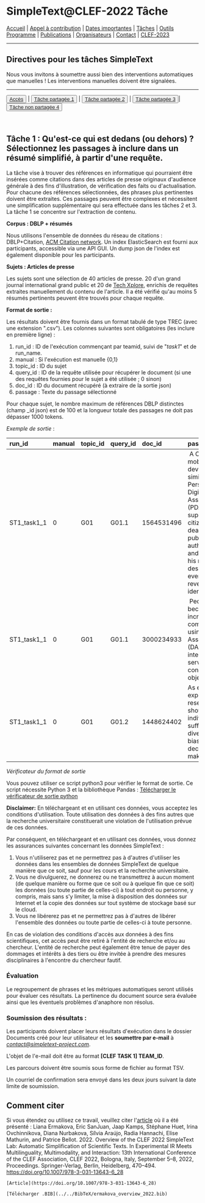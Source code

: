 # SimpleText@CLEF-2022 Tâche


[Accueil](./) | [Appel à contribution](./CFP) | [Dates importantes](./dates) | [Tâches](./tasks)  | [Outils](./tools)  
[Programme](./program) | [Publications](./publications) | [Organisateurs](./organisers) | [Contact](./contact) | [CLEF-2023](https://simpletext-project.com/2023/clef)


---

## Directives pour les tâches SimpleText

Nous vous invitons à soumettre aussi bien des interventions automatiques que manuelles ! Les interventions manuelles doivent être signalées.

---

<button>[Accès](./tasks)</button> | <button>[Tâche partagée 1](./task1)</button> | <button>[Tâche partagée 2](./task2)</button> | <button>[Tâche partagée 3](./task3)</button>| <button>[Tâche non partagée 4](./task4)</button>

<br>

## Tâche 1 :  Qu'est-ce qui est dedans (ou dehors) ? Sélectionnez les passages à inclure dans un résumé simplifié, à partir d'une requête.

La tâche vise à trouver des références en informatique qui pourraient être insérées comme citations dans des articles de presse originaux d'audience générale à des fins d'illustration, de vérification des faits ou d'actualisation. Pour chacune des références sélectionnées, des phrases plus pertinentes doivent être extraites. Ces passages peuvent être complexes et nécessitent une simplification supplémentaire qui sera effectuée dans les tâches 2 et 3. La tâche 1 se concentre sur l'extraction de contenu.

**Corpus : DBLP + résumés**

Nous utilisons l'ensemble de données du réseau de citations : DBLP+Citation, [ACM Citation network](https://www.aminer.org/citation). Un index ElasticSearch est fourni aux participants, accessible via une API GUI. Un dump json de l'index est également disponible pour les participants.

**Sujets : Articles de presse**

Les sujets sont une sélection de 40 articles de presse. 20 d'un grand journal international grand public et 20 de [Tech Xplore](https://techxplore.com/), enrichis de requêtes extraites manuellement du contenu de l'article. Il a été vérifié qu'au moins 5 résumés pertinents peuvent être trouvés pour chaque requête.

**Format de sortie :**
 
Les résultats doivent être fournis dans un format tabulé de type TREC (avec une extension ".csv"). Les colonnes suivantes sont obligatoires (les inclure en première ligne) :

1. run_id : ID de l'exécution commençant par teamid, suivi de "_task1_" et de run_name.
2. manual : Si l'exécution est manuelle {0,1}
3. topic_id : ID du sujet
4. query_id : ID de la requête utilisée pour récupérer le document (si une des requêtes fournies pour le sujet a été utilisée ; 0 sinon)
5. doc_id : ID du document récupéré (à extraire de la sortie json)
6. passage : Texte du passage sélectionné
 
Pour chaque sujet, le nombre maximum de références DBLP distinctes (champ _id json) est de 100 et la longueur totale des passages ne doit pas dépasser 1000 tokens.

*Exemple de sortie* :

| run_id | manual | topic_id | query_id | doc_id | passage |
|:-------|:-------|:---------|:-------|:--------|:-----|
| ST1_task1_1 | 0 | G01 | G01.1 | 1564531496 | A CDA is a mobile user device, similar to a Personal Digital Assistant (PDA). It supports the citizen when dealing with public authorities and proves his rights - if desired, even without revealing his identity. |
| ST1_task1_1 | 0 | G01 | G01.1 | 3000234933 | People are becoming increasingly comfortable using Digital Assistants (DAs) to interact with services or connected objects |
| ST1_task1_1 | 0 | G01 | G01.2 | 1448624402 | As extensive experimental research has shown individuals suffer from diverse biases in decision-making. |

*Vérificateur du format de sortie*

Vous pouvez utiliser ce script python3 pour vérifier le format de sortie. Ce script nécessite Python 3 et la bibliothèque Pandas :
[Télécharger le vérificateur de sortie python](../check_format.py)

**Disclaimer:** En téléchargeant et en utilisant ces données, vous acceptez les conditions d'utilisation. Toute utilisation des données à des fins autres que la recherche universitaire constituerait une violation de l'utilisation prévue de ces données. 

Par conséquent, en téléchargeant et en utilisant ces données, vous donnez les assurances suivantes concernant les données SimpleText :
1. Vous n'utiliserez pas et ne permettrez pas à d'autres d'utiliser les données dans les ensembles de données SimpleText de quelque manière que ce soit, sauf pour les cours et la recherche universitaire.
2. Vous ne divulguerez, ne donnerez ou ne transmettrez à aucun moment (de quelque manière ou forme que ce soit ou à quelque fin que ce soit) les données (ou toute partie de celles-ci) à tout endroit ou personne, y compris, mais sans s'y limiter, la mise à disposition des données sur Internet et la copie des données sur tout système de stockage basé sur le cloud.
3. Vous ne libérerez pas et ne permettrez pas à d'autres de libérer l'ensemble des données ou toute partie de celles-ci à toute personne. 

En cas de violation des conditions d'accès aux données à des fins scientifiques, cet accès peut être retiré à l'entité de recherche et/ou au chercheur. L'entité de recherche peut également être tenue de payer des dommages et intérêts à des tiers ou être invitée à prendre des mesures disciplinaires à l'encontre du chercheur fautif. 


### Évaluation  
Le regroupement de phrases et les métriques automatiques seront utilisés pour évaluer ces résultats. La pertinence du document source sera évaluée ainsi que les éventuels problèmes d'anaphore non résolus.

### Soumission des résultats :
Les participants doivent placer leurs résultats d'exécution dans le dossier Documents créé pour leur utilisateur et les **soumettre par e-mail** à *contact@simpletext-project.com*.

L'objet de l'e-mail doit être au format **\[CLEF TASK 1] TEAM_ID**. 

Les parcours doivent être soumis sous forme de fichier au format TSV. 

Un courriel de confirmation sera envoyé dans les deux jours suivant la date limite de soumission. 

## Comment citer
Si vous étendez ou utilisez ce travail, veuillez citer l'[article](https://doi.org/10.1007/978-3-031-13643-6_28) où il a été présenté :
Liana Ermakova, Eric SanJuan, Jaap Kamps, Stéphane Huet, Irina Ovchinnikova, Diana Nurbakova, 
Sílvia Araújo, Radia Hannachi, Elise Mathurin, and Patrice Bellot. 2022. 
Overview of the CLEF 2022 SimpleText Lab: Automatic Simplification of Scientific Texts. 
In Experimental IR Meets Multilinguality, Multimodality, and Interaction: 13th International 
Conference of the CLEF Association, CLEF 2022, Bologna, Italy, September 5–8, 2022, Proceedings. 
Springer-Verlag, Berlin, Heidelberg, 470–494. https://doi.org/10.1007/978-3-031-13643-6_28
```
[Article](https://doi.org/10.1007/978-3-031-13643-6_28)

[Télécharger .BIB](../../BibTeX/ermakova_overview_2022.bib)
